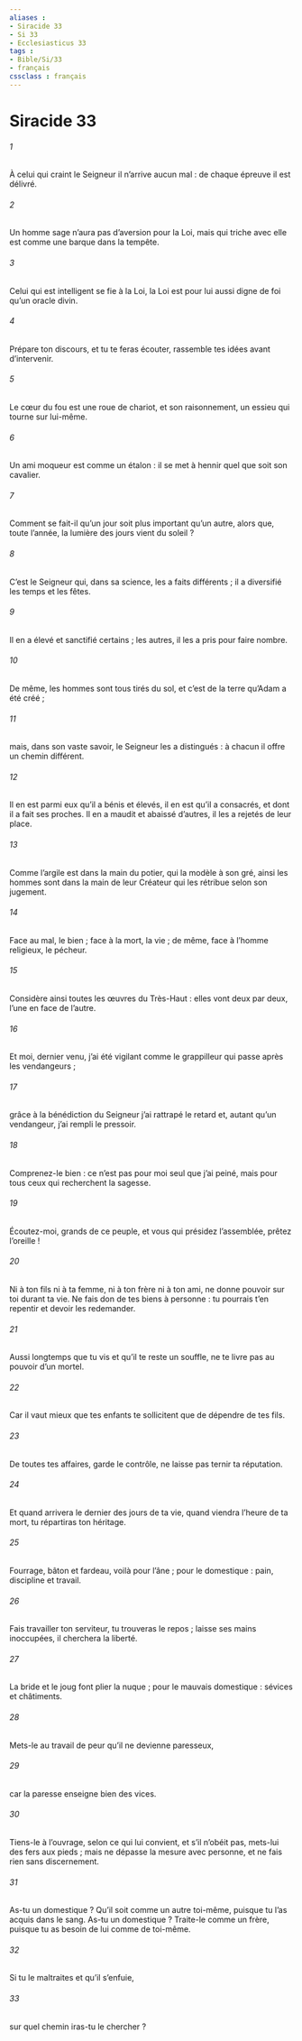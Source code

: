 ```yaml
---
aliases : 
- Siracide 33
- Si 33
- Ecclesiasticus 33
tags : 
- Bible/Si/33
- français
cssclass : français
---
```


# Siracide 33

###### 1
À celui qui craint le Seigneur il n’arrive aucun mal :
de chaque épreuve il est délivré.
###### 2
Un homme sage n’aura pas d’aversion pour la Loi,
mais qui triche avec elle est comme une barque dans la tempête.
###### 3
Celui qui est intelligent se fie à la Loi,
la Loi est pour lui aussi digne de foi qu’un oracle divin.
###### 4
Prépare ton discours, et tu te feras écouter,
rassemble tes idées avant d’intervenir.
###### 5
Le cœur du fou est une roue de chariot,
et son raisonnement, un essieu qui tourne sur lui-même.
###### 6
Un ami moqueur est comme un étalon :
il se met à hennir quel que soit son cavalier.
###### 7
Comment se fait-il qu’un jour soit plus important qu’un autre,
alors que, toute l’année, la lumière des jours vient du soleil ?
###### 8
C’est le Seigneur qui, dans sa science, les a faits différents ;
il a diversifié les temps et les fêtes.
###### 9
Il en a élevé et sanctifié certains ;
les autres, il les a pris pour faire nombre.
###### 10
De même, les hommes sont tous tirés du sol,
et c’est de la terre qu’Adam a été créé ;
###### 11
mais, dans son vaste savoir, le Seigneur les a distingués :
à chacun il offre un chemin différent.
###### 12
Il en est parmi eux qu’il a bénis et élevés,
il en est qu’il a consacrés, et dont il a fait ses proches.
Il en a maudit et abaissé d’autres,
il les a rejetés de leur place.
###### 13
Comme l’argile est dans la main du potier,
qui la modèle à son gré,
ainsi les hommes sont dans la main de leur Créateur
qui les rétribue selon son jugement.
###### 14
Face au mal, le bien ;
face à la mort, la vie ;
de même, face à l’homme religieux, le pécheur.
###### 15
Considère ainsi toutes les œuvres du Très-Haut :
elles vont deux par deux, l’une en face de l’autre.
###### 16
Et moi, dernier venu, j’ai été vigilant
comme le grappilleur qui passe après les vendangeurs ;
###### 17
grâce à la bénédiction du Seigneur j’ai rattrapé le retard
et, autant qu’un vendangeur, j’ai rempli le pressoir.
###### 18
Comprenez-le bien : ce n’est pas pour moi seul que j’ai peiné,
mais pour tous ceux qui recherchent la sagesse.
###### 19
Écoutez-moi, grands de ce peuple,
et vous qui présidez l’assemblée, prêtez l’oreille !
###### 20
Ni à ton fils ni à ta femme, ni à ton frère ni à ton ami,
ne donne pouvoir sur toi durant ta vie.
Ne fais don de tes biens à personne :
tu pourrais t’en repentir et devoir les redemander.
###### 21
Aussi longtemps que tu vis et qu’il te reste un souffle,
ne te livre pas au pouvoir d’un mortel.
###### 22
Car il vaut mieux que tes enfants te sollicitent
que de dépendre de tes fils.
###### 23
De toutes tes affaires, garde le contrôle,
ne laisse pas ternir ta réputation.
###### 24
Et quand arrivera le dernier des jours de ta vie,
quand viendra l’heure de ta mort, tu répartiras ton héritage.
###### 25
Fourrage, bâton et fardeau, voilà pour l’âne ;
pour le domestique : pain, discipline et travail.
###### 26
Fais travailler ton serviteur, tu trouveras le repos ;
laisse ses mains inoccupées, il cherchera la liberté.
###### 27
La bride et le joug font plier la nuque ;
pour le mauvais domestique : sévices et châtiments.
###### 28
Mets-le au travail de peur qu’il ne devienne paresseux,
###### 29
car la paresse enseigne bien des vices.
###### 30
Tiens-le à l’ouvrage, selon ce qui lui convient,
et s’il n’obéit pas, mets-lui des fers aux pieds ;
mais ne dépasse la mesure avec personne,
et ne fais rien sans discernement.
###### 31
As-tu un domestique ? Qu’il soit comme un autre toi-même,
puisque tu l’as acquis dans le sang.
As-tu un domestique ? Traite-le comme un frère,
puisque tu as besoin de lui comme de toi-même.
###### 32
Si tu le maltraites et qu’il s’enfuie,
###### 33
sur quel chemin iras-tu le chercher ?
